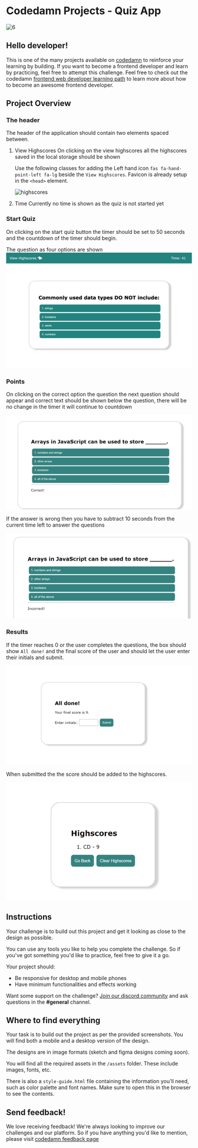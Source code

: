 # Codedamn Projects - Quiz App
![6](https://github.com/Frontend-mini-projects/Quiz-App/assets/63789702/870627c3-2979-4e21-81d1-7b37223ff96a)

## Hello developer!

This is one of the many projects available on [codedamn](https://codedamn.com/projects) to reinforce your learning by building. If you want to become a frontend developer and learn by practicing, feel free to attempt this challenge. Feel free to check out the codedamn [frontend web developer learning path](https://codedamn.com/learning-paths) to learn more about how to become an awesome frontend developer.

## Project Overview

### The header 

The header of the application should contain two elements spaced between.

1. View Highscores 
    On clicking on the view highscores all the highscores saved in the local storage should be shown 

    Use the following classes for adding the Left hand icon `fas fa-hand-point-left fa-lg` beside the `View Highscores`. Favicon is already setup in the `<head>` element.

    ![highscores](https://raw.githubusercontent.com/stephje/javascript-quiz/main/assets/images/highscores.png)

1. Time 
   Currently no time is shown as the quiz is not started yet


### Start Quiz

On clicking on the start quiz button the timer should be set to 50 seconds and the countdown of the timer should begin. 

The question as four options are shown 
![quiz question](https://raw.githubusercontent.com/codedamn-projects/quiz-app/master/images/question.png)

### Points 

On clicking on the correct option the question the next question should appear and correct text should be shown below the question, there will be no change in the timer it will continue to countdown

![correct-question](https://raw.githubusercontent.com/codedamn-projects/quiz-app/master/images/correct-answer.png)

If the answer is wrong then you have to subtract 10 seconds from the current time left to answer the questions 

![incorrect-answer](https://raw.githubusercontent.com/codedamn-projects/quiz-app/master/images/incorrect-answer.png)

### Results 

If the timer reaches 0 or the user completes the questions, the box should show `All done!` and the final score of the user and should let the user enter their initials and submit. 

![all done](https://raw.githubusercontent.com/codedamn-projects/quiz-app/master/images/all-done.png)

When submitted the the score should be added to the highscores. 

![show highscores](https://raw.githubusercontent.com/codedamn-projects/quiz-app/master/images/show-highscores.png)
## Instructions

Your challenge is to build out this project and get it looking as close to the design as possible.

You can use any tools you like to help you complete the challenge. So if you've got something you'd like to practice, feel free to give it a go.

Your project should:

-   Be responsive for desktop and mobile phones
-   Have minimum functionalities and effects working

Want some support on the challenge? [Join our discord community](https://cdm.sh/discord) and ask questions in the **#general** channel.

## Where to find everything

Your task is to build out the project as per the provided screenshots. You will find both a mobile and a desktop version of the design.

The designs are in image formats (sketch and figma designs coming soon).

You will find all the required assets in the `/assets` folder. These include images, fonts, etc.

There is also a `style-guide.html` file containing the information you'll need, such as color palette and font names. Make sure to open this in the browser to see the contents.



## Send feedback!

We love receiving feedback! We're always looking to improve our challenges and our platform. So if you have anything you'd like to mention, please visit [codedamn feedback page](https://codedamn.com/contact)

